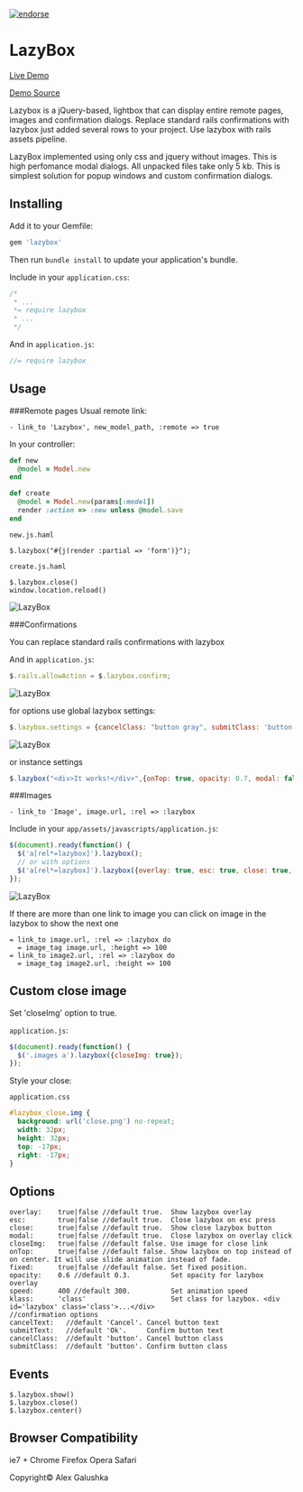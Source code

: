 [![endorse](http://api.coderwall.com/galulex/endorsecount.png)](http://coderwall.com/galulex)

LazyBox
=======

[Live Demo](http://lazybox.herokuapp.com/)

[Demo Source](https://github.com/galulex/lazybox_demo)

Lazybox is a jQuery-based, lightbox that can display entire remote pages, images and confirmation dialogs.
Replace standard rails confirmations with lazybox just added several rows to your project. Use lazybox with rails assets pipeline.

LazyBox implemented using only css and jquery without images.
This is high perfomance modal dialogs. All unpacked files take only 5 kb.
This is simplest solution for popup windows and custom confirmation dialogs.

Installing
----------

Add it to your Gemfile:

```ruby
gem 'lazybox'
```

Then run `bundle install` to update your application's bundle.

Include in your `application.css`:

```css
/*
 * ...
 *= require lazybox
 * ...
 */
```

And in `application.js`:

```javascript
//= require lazybox
```

Usage
-----

###Remote pages
Usual remote link:

```haml
- link_to 'Lazybox', new_model_path, :remote => true
```

In your controller:

```ruby
def new
  @model = Model.new
end

def create
  @model = Model.new(params[:model])
  render :action => :new unless @model.save
end
```

`new.js.haml`

```haml
$.lazybox("#{j(render :partial => 'form')}");
```

`create.js.haml`

```haml
$.lazybox.close()
window.location.reload()
```
![LazyBox](http://i.imgur.com/FEYpJ.png)

###Confirmations

You can replace standard rails confirmations with lazybox

And in `application.js`:

```javascript
$.rails.allowAction = $.lazybox.confirm;
```

![LazyBox](http://i.imgur.com/1OQdU.png)

for options use global lazybox settings:

```javascript
$.lazybox.settings = {cancelClass: "button gray", submitClass: 'button gray', overlay: false}
```
![LazyBox](http://i.imgur.com/2gW9R.png)

or instance settings

```javascript
$.lazybox("<div>It works!</div>",{onTop: true, opacity: 0.7, modal: false})
```

###Images

```haml
- link_to 'Image', image.url, :rel => :lazybox
```
Include in your `app/assets/javascripts/application.js`:

```javascript
$(document).ready(function() {
  $('a[rel*=lazybox]').lazybox();
  // or with options
  $('a[rel*=lazybox]').lazybox({overlay: true, esc: true, close: true, modal: true, klass: 'class'});
});
```

![LazyBox](http://i.imgur.com/r6pfy.png)

If there are more than one link to image you can click on image in the lazybox to show the next one

```haml
= link_to image.url, :rel => :lazybox do
  = image_tag image.url, :height => 100
= link_to image2.url, :rel => :lazybox do
  = image_tag image2.url, :height => 100
```

Custom close image
------------------

Set 'closeImg' option to true.

`application.js`:

```javascript
$(document).ready(function() {
  $('.images a').lazybox({closeImg: true});
});
```

Style your close:

`application.css`

```css
#lazybox_close.img {
  background: url('close.png') no-repeat;
  width: 32px;
  height: 32px;
  top: -17px;
  right: -17px;
}
```

Options
-------

    overlay:    true|false //default true.  Show lazybox overlay
    esc:        true|false //default true.  Close lazybox on esc press
    close:      true|false //default true.  Show close lazybox button
    modal:      true|false //default true.  Close lazybox on overlay click
    closeImg:   true|false //default false. Use image for close link
    onTop:      true|false //default false. Show lazybox on top instead of on center. It will use slide animation instead of fade.
    fixed:      true|false //default false. Set fixed position.
    opacity:    0.6 //default 0.3.          Set opacity for lazybox overlay
    speed:      400 //default 300.          Set animation speed
    klass:      'class'                     Set class for lazybox. <div id='lazybox' class='class'>...</div>
    //confirmation options
    cancelText:   //default 'Cancel'. Cancel button text
    submitText:   //default 'Ok'.     Confirm button text
    cancelClass:  //default 'button'. Cancel button class
    submitClass:  //default 'button'. Confirm button class

Events
------

    $.lazybox.show()
    $.lazybox.close()
    $.lazybox.center()

Browser Compatibility
---------------------

ie7 +
Chrome
Firefox
Opera
Safari

Copyright© Alex Galushka
